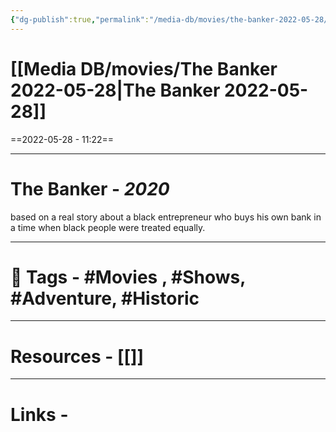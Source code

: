 ```yaml
---
{"dg-publish":true,"permalink":"/media-db/movies/the-banker-2022-05-28/","dgPassFrontmatter":true,"noteIcon":"3","created":"2023-11-14T21:08:39.635+05:30","updated":"2023-12-12T23:36:19.239+05:30"}
---
```


# [[Media DB/movies/The Banker 2022-05-28\|The Banker 2022-05-28]]
==2022-05-28 - 11:22==

---
# The Banker - *2020*
based on a real story about a black entrepreneur who buys his own bank in a time when black people were treated equally.

---
# 🧶 Tags - #Movies , #Shows, #Adventure, #Historic

---
# Resources - [[]]
---
# Links -